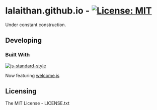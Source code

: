# lalaithan.github.io -  [![License: MIT](https://img.shields.io/badge/License-MIT-yellow.svg)](https://opensource.org/licenses/MIT)

Under constant construction.

## Developing

### Built With

[![js-standard-style](https://cdn.rawgit.com/standard/standard/master/badge.svg)](http://standardjs.com)

Now featuring [welcome.js](https://github.com/stml/welcomejs)

## Licensing

The MIT License - LICENSE.txt